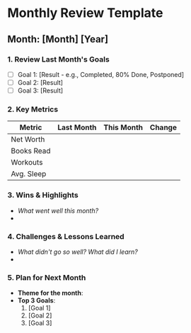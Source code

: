 # Monthly Review Template

## Month: [Month] [Year]

### 1. Review Last Month's Goals
-   [ ] Goal 1: [Result - e.g., Completed, 80% Done, Postponed]
-   [ ] Goal 2: [Result]
-   [ ] Goal 3: [Result]

### 2. Key Metrics
| Metric          | Last Month | This Month | Change |
|-----------------|------------|------------|--------|
| Net Worth       |            |            |        |
| Books Read      |            |            |        |
| Workouts        |            |            |        |
| Avg. Sleep      |            |            |        |

### 3. Wins & Highlights
-   *What went well this month?*
-   
### 4. Challenges & Lessons Learned
-   *What didn't go so well? What did I learn?*
-   
### 5. Plan for Next Month
-   **Theme for the month**:
-   **Top 3 Goals**:
    1.  [Goal 1]
    2.  [Goal 2]
    3.  [Goal 3]
